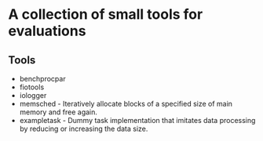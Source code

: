 # A collection of small tools for evaluations

## Tools

* benchprocpar
* fiotools
* iologger
* memsched - Iteratively allocate blocks of a specified size of main memory and free again.
* exampletask - Dummy task implementation that imitates data processing by reducing or increasing the data size.

